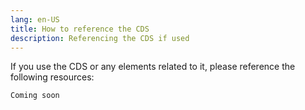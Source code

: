 ```yaml
---
lang: en-US
title: How to reference the CDS
description: Referencing the CDS if used
---
```


If you use the CDS or any elements related to it, please reference the following resources:

```html
Coming soon
```
